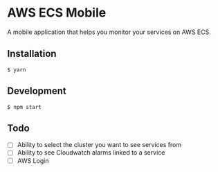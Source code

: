 # AWS ECS Mobile
A mobile application that helps you monitor your services on AWS ECS.

## Installation

    $ yarn
    
## Development

    $ npm start
    
## Todo

- [ ] Ability to select the cluster you want to see services from
- [ ] Ability to see Cloudwatch alarms linked to a service
- [ ] AWS Login
